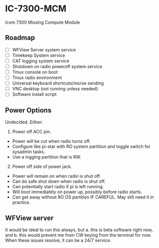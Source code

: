 # IC-7300-MCM
 Icom 7300 Missing Compute Module

## Roadmap
- [ ] WFView Server system service
- [ ] Timekeep System service
- [ ] CAT logging system service
- [ ] Shutdown on radio poweroff system service
- [ ] Tmux console on boot
- [ ] Tmux radio environment
- [ ] Universal keyboard shortcuts/morse sending
- [ ] VNC desktop (not running unless needed)
- [ ] Software install script

## Power Options
Undecided. Either:

1. Power off ACC pin. 
  * Power will be cut when radio turns off. 
  * Configure like pi-star with RO system partition and toggle switch for sysadmin tasks.
  * Use a logging partition that is RW. 
2. Power off side of power jack.
  * Power will remain on when radio is shut off.
  * Can do safe shut down when radio is shut off.
  * Can potentially start radio if pi is left running.
  * Will boot immediately on power up, possibly before radio starts.
  * Can get away without RO OS partition IF CAREFUL. May still need it in practice.

## WFView server
It would be ideal to run this always, but a. this is beta software right now, and b. this 
would prevent me from CW keying from the terminal for now. When these issues resolve, it can
be a 24/7 service.


